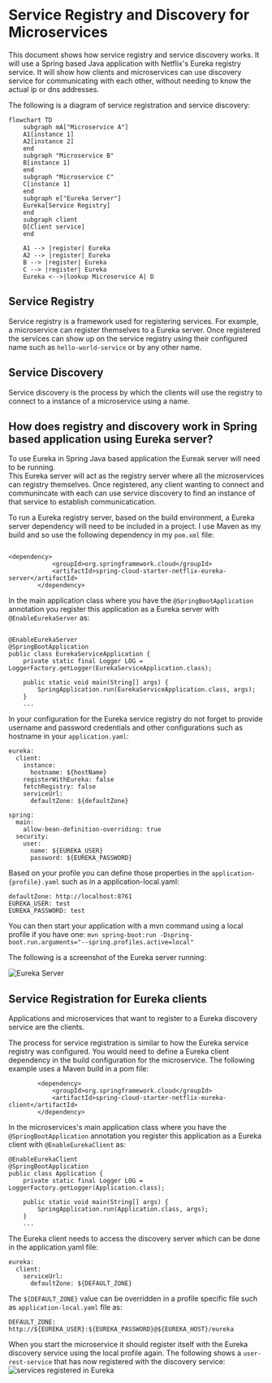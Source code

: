 # Service Registry and Discovery for Microservices
This document shows how service registry and service discovery works.  It will use a Spring based Java application with Netflix's Eureka registry service.   It will show how clients and microservices can use discovery service for communicating with each other, without needing to know the actual ip or dns addresses.

The following is a diagram of service registration and service discovery:


```mermaid
flowchart TD       
    subgraph mA["Microservice A"]
    A1[instance 1]
    A2[instance 2]
    end
    subgraph "Microservice B"
    B[instance 1]
    end
    subgraph "Microservice C"
    C[instance 1]
    end
    subgraph e["Eureka Server"]
    Eureka[Service Registry]
    end
    subgraph client
    D[Client service] 
    end

    A1 --> |register| Eureka
    A2 --> |register| Eureka
    B --> |register| Eureka
    C --> |register| Eureka
    Eureka <-->|lookup Microservice A| D

``` 
    

## Service Registry
Service registry is a framework used for registering services.  For example, a microservice can register themselves to a Eureka server.  Once registered the services can show up on the service registry using their configured name such as `hello-world-service` or by any other name. 

## Service Discovery
Service discovery is the process by which the clients will use the registry to connect to a instance of a microservice using a name.


## How does registry and discovery work in Spring based application using Eureka server?
To use Eureka in Spring Java based application the Eureak server will need to be running.  
This Eureka server will act as the registry server where all the microservices can registry themselves.  Once registered, any client wanting to connect and communincate with each can use service discovery to find an instance of that service to establish communicatication.  

To run a Eureka registry server, based on the build environment, a Eureka server dependency will need to be included in a project.  I use Maven as my build and so use the following dependency in my `pom.xml` file:

```

<dependency>
			<groupId>org.springframework.cloud</groupId>
			<artifactId>spring-cloud-starter-netflix-eureka-server</artifactId>
		</dependency>
```

In the main application class where you have the `@SpringBootApplication` annotation you register this application as a Eureka server with `@EnableEurekaServer` as:

```

@EnableEurekaServer
@SpringBootApplication
public class EurekaServiceApplication {
	private static final Logger LOG = LoggerFactory.getLogger(EurekaServiceApplication.class);
    
    public static void main(String[] args) {
		SpringApplication.run(EurekaServiceApplication.class, args);
	}
    ...
```

In your configuration for the Eureka service registry do not forget to provide username and password credentials and other configurations such as hostname in your `application.yaml`:
```
eureka:
  client:
    instance:
      hostname: ${hostName}
    registerWithEureka: false
    fetchRegistry: false
    serviceUrl:
      defaultZone: ${defaultZone}

spring:
  main:
    allow-bean-definition-overriding: true
  security:
    user:
      name: ${EUREKA_USER}
      password: ${EUREKA_PASSWORD}
```      

Based on your profile you can define those properties in the `application-{profile}.yaml` such as in a application-local.yaml:
```
defaultZone: http://localhost:8761
EUREKA_USER: test
EUREKA_PASSWORD: test
```


You can then start your application with a mvn command using a local profile if you have one:
```mvn spring-boot:run -Dspring-boot.run.arguments="--spring.profiles.active=local"```

The following is a screenshot of the Eureka server running:


![Eureka Server](images/eureka-startup.png)

## Service Registration for Eureka clients
Applications and microservices that want to register to a Eureka discovery service  are the clients.  

The process for service registration is similar to how the Eureka service registry was configured.  You would need to define a Eureka client dependency in the build configuration for the microservice.  The following example uses a Maven build in a pom file:
```
        <dependency>
            <groupId>org.springframework.cloud</groupId>
            <artifactId>spring-cloud-starter-netflix-eureka-client</artifactId>
        </dependency>
```

In the microservices's main application class where you have the `@SpringBootApplication` annotation you register this application as a Eureka client with `@EnableEurekaClient` as:

```
@EnableEurekaClient
@SpringBootApplication
public class Application {
	private static final Logger LOG = LoggerFactory.getLogger(Application.class);
    
    public static void main(String[] args) {
		SpringApplication.run(Application.class, args);
	}
    ...
```

The Eureka client needs to access the discovery server which can be done in the application.yaml file:

```
eureka:
  client:
    serviceUrl:
      defaultZone: ${DEFAULT_ZONE}
```

The `${DEFAULT_ZONE}` value can be overridden in a profile specific file such as `application-local.yaml` file as:

```
DEFAULT_ZONE: http://${EUREKA_USER}:${EUREKA_PASSWORD}@${EUREKA_HOST}/eureka
```

When you start the microservice it should register itself with the Eureka discovery service using the local profile again.  The following shows a `user-rest-service` that has now registered with the discovery service:
![services registered in Eureka](images/eureka-service-registered.png)





